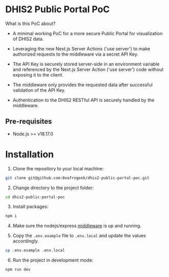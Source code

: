 # DHIS2 Public Portal PoC

What is this PoC about?

-   A minimal working PoC for a more secure Public Portal for visualization of DHIS2 data.

-   Leveraging the new Next.js Server Actions ('use server') to make authorized requests to the middleware via a secret API Key.

-   The API Key is securely stored server-side in an environment variable and referenced by the Next.js Server Action ('use server') code without exposing it to the client.

-   The middleware only provides the requested data after successful validation of the API Key.

-   Authentication to the DHIS2 RESTful API is securely handled by the middleware.

## Pre-requisites

-   Node.js >= v18.17.0

# Installation

1. Clone the repository to your local machine:

```bash
git clone git@github.com:0xafrogeek/dhis2-public-portal-poc.git
```

2. Change directory to the project folder:

```bash
cd dhis2-public-portal-poc
```

3. Install packages:

```bash
npm i
```

4. Make sure the nodejs/express [middleware](github.com/0xafrogeek/dhis2-middleware-poc) is up and running.

5. Copy the `.env.example` file to `.env.local` and update the values accordingly.

```bash
cp .env.example .env.local
```

6. Run the project in development mode:

```bash
npm run dev
```
